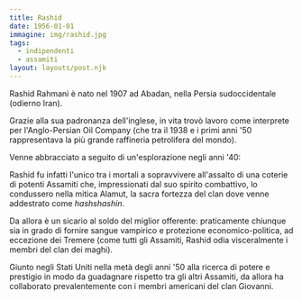 ```yaml
---
title: Rashid
date: 1956-01-01
immagine: img/rashid.jpg
tags:
  - indipendenti
  - assamiti
layout: layouts/post.njk
---
```

Rashid Rahmani è nato nel 1907 ad Abadan, nella Persia sudoccidentale (odierno Iran).

Grazie alla sua padronanza dell'inglese, in vita trovò lavoro come interprete per l'Anglo-Persian Oil Company (che tra il 1938 e i primi anni '50 rappresentava la più grande raffineria petrolifera del mondo).

Venne abbracciato a seguito di un'esplorazione negli anni '40: 

Rashid fu infatti l'unico tra i mortali a sopravvivere all'assalto di una coterie di potenti Assamiti che, impressionati dal suo spirito combattivo, lo condussero nella mitica Alamut, la sacra fortezza del clan dove venne addestrato come _hashshashin_.

Da allora è un sicario al soldo del miglior offerente: praticamente chiunque sia in grado di fornire sangue vampirico e protezione economico-politica, ad eccezione dei Tremere (come tutti gli Assamiti, Rashid odia visceralmente i membri del clan dei maghi).

Giunto negli Stati Uniti nella metà degli anni '50 alla ricerca di potere e prestigio in modo da guadagnare rispetto tra gli altri Assamiti, da allora ha collaborato prevalentemente con i membri americani del clan Giovanni. 